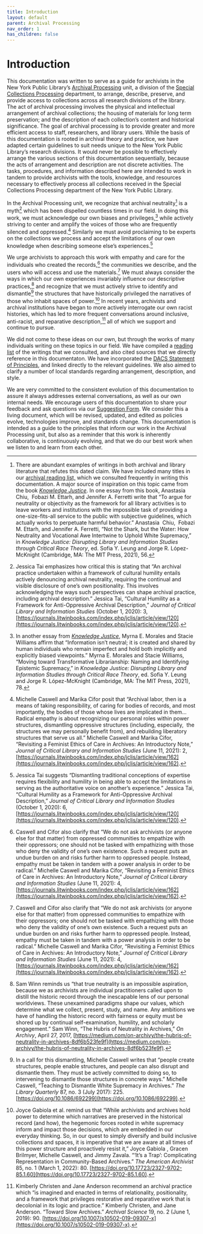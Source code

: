 ```yaml
---
title: Introduction
layout: default
parent: Archival Processing
nav_order: 1
has_children: false
---
```

# Introduction
This documentation was written to serve as a guide for archivists in the New York Public Library’s [Archival Processing](https://sites.google.com/nypl.org/specialcollections/special-collections-processing/archival-processing) unit, a division of the [Special Collections Processing](https://sites.google.com/nypl.org/specialcollections/special-collections-processing) department, to arrange, describe, preserve, and provide access to collections across all research divisions of the library. The act of archival processing involves the physical and intellectual arrangement of archival collections; the housing of materials for long term preservation; and the description of each collection’s content and historical significance. The goal of archival processing is to provide greater and more efficient access to staff, researchers, and library users. While the basis of this documentation is rooted in archival theory and practice, we have adapted certain guidelines to suit needs unique to the New York Public Library’s research divisions. It would never be possible to effectively arrange the various sections of this documentation sequentially, because the acts of arrangement and description are not discrete activities. The tasks, procedures, and information described here are intended to work in tandem to provide archivists with the tools, knowledge, and resources necessary to effectively process all collections received in the Special Collections Processing department of the New York Public Library. 

In the Archival Processing unit, we recognize that archival neutrality[^1] is a myth[^2] which has been dispelled countless times in our field. In doing this work, we must acknowledge our own biases and privileges,[^3] while actively striving to center and amplify the voices of those who are frequently silenced and oppressed.[^4] Similarly we must avoid proclaiming to be experts on the collections we process and accept the limitations of our own knowledge when describing someone else’s experiences.[^5] 

We urge archivists to approach this work with empathy and care for the individuals who created the records,[^6] the communities we describe, and the users who will access and use the materials.[^7] We must always consider the ways in which our own experiences invariably influence our descriptive practices,[^8] and recognize that we must actively strive to identify and dismantle[^9] the structures that have historically privileged the narratives of those who inhabit spaces of power.[^10] In recent years, archivists and archival institutions have began to more actively interrogate our own racist histories, which has led to more frequent conversations around inclusive, anti-racist, and reparative description,[^11] all of which we support and continue to pursue.

We did not come to these ideas on our own, but through the works of many individuals writing on these topics in our field. We have compiled a [reading list](https://docs.google.com/spreadsheets/d/1WI9bAG8KKPd9Y8RFm4xYzAPRc_LLUKFg9uJXu_2ZCDE/edit#gid=439850663) of the writings that we consulted, and also cited sources that we directly reference in this documentaton. We have incorporated the [DACS Statement of Principles](https://saa-ts-dacs.github.io/dacs/04_statement_of_principles.html), and linked directly to the relevant guidelines. We also aimed to clarify a number of local standards regarding arrangement, description, and style. 

We are very committed to the consistent evolution of this documentation to assure it always addresses external conversations, as well as our own internal needs. We encourage users of this documentation to share your feedback and ask questions via our [Suggestion Form](https://forms.gle/Kdnyxw2Md42qdimb6). We consider this a living document, which will be revised, updated, and edited as policies evolve, technologies improve, and standards change. This documentation is intended as a guide to the principles that inform our work in the Archival Processing unit, but also as a reminder that this work is inherently collaborative, is continuously evolving, and that we do our best work when we listen to and learn from each other. 

[^1]: There are abundant examples of writings in both archival and library literature that refutes this dated claim. We have included many titles in our [archival reading list,](https://docs.google.com/spreadsheets/d/1WI9bAG8KKPd9Y8RFm4xYzAPRc_LLUKFg9uJXu_2ZCDE/edit#gid=439850663) which we consulted frequently in writing this documentation. A major source of inspiration on this topic came from the book [_Knowledge Justice_](https://mitpress.mit.edu/books/knowledge-justice). In one essay from this book, Anastasia  Chiu,  Fobazi M. Ettarh, and Jennifer A. Ferretti write that “To argue for neutrality or objectivity as the framework for all library activities is to leave workers and institutions with the impossible task of providing a one-size-fits-all service to the public with subjective guidelines, which actually works to perpetuate harmful behavior.” Anastasia  Chiu,  Fobazi M. Ettarh, and Jennifer A. Ferretti, “Not the Shark, but the Water: How Neutrality and Vocational Awe Intertwine to Uphold White Supremacy,” in _Knowledge Justice: Disrupting Library and Information Studies through Critical Race Theory_, ed. Sofia Y. Leung and Jorge R. López-McKnight (Cambridge, MA: The MIT Press, 2021), 56.

[^2]: Jessica Tai emphasizes how critical this is stating that “An archival practice undertaken within a framework of cultural humility entails actively denouncing archival neutrality, requiring the continual and visible disclosure of one’s own positionality. This involves acknowledging the ways such perspectives can shape archival practice, including archival description.” Jessica Tai, “Cultural Humility as a Framework for Anti-Oppressive Archival Description,” _Journal of Critical Library and Information Studies_ (October 1, 2020): 3, [https://journals.litwinbooks.com/index.php/jclis/article/view/120](https://journals.litwinbooks.com/index.php/jclis/article/view/120).

[^3]: In another essay from [_Knowledge Justice_](https://mitpress.mit.edu/books/knowledge-justice), Myrna E. Morales and Stacie Williams affirm that “Information isn’t neutral; it is created and shared by human individuals who remain imperfect and hold both implicitly and explicitly biased viewpoints.” Myrna E. Morales and Stacie Williams, “Moving toward Transformative Librarianship: Naming and Identifying Epistemic Supremacy,” in _Knowledge Justice: Disrupting Library and Information Studies through Critical Race Theory_, ed. Sofia Y. Leung and Jorge R. López-McKnight (Cambridge, MA: The MIT Press, 2021), 78.

[^4]: Michelle Caswell and Marika Cifor posit that “Archival labor, then is a means of taking responsibility, of caring for bodies of records, and most importantly, the bodies of those whose lives are implicated in them…Radical empathy is about recognizing our personal roles within power structures, dismantling oppressive structures (including, especially,  the structures we may personally benefit from), and rebuilding liberatory structures that serve us all.” Michelle Caswell and Marika Cifor, “Revisiting a Feminist Ethics of Care in Archives: An Introductory Note,” _Journal of Critical Library and Information Studies_ (June 11, 2021): 2, [https://journals.litwinbooks.com/index.php/jclis/article/view/162](https://journals.litwinbooks.com/index.php/jclis/article/view/162).

[^5]: Jessica Tai suggests “Dismantling traditional conceptions of expertise requires flexibility and humility in being able to accept the limitations in serving as the authoritative voice on another’s experience.” Jessica Tai, “Cultural Humility as a Framework for Anti-Oppressive Archival Description,” _Journal of Critical Library and Information Studies_  (October 1, 2020): 6, [https://journals.litwinbooks.com/index.php/jclis/article/view/120](https://journals.litwinbooks.com/index.php/jclis/article/view/120).

[^6]: Caswell and Cifor also clarify that “We do not ask archivists (or anyone else for that matter) from oppressed communities to empathize with their oppressors; one should not be tasked with empathizing with those who deny the validity of one’s own existence. Such a request puts an undue burden on and risks further harm to oppressed people. Instead, empathy must be taken in tandem with a power analysis in order to be radical.” Michelle Caswell and Marika Cifor, “Revisiting a Feminist Ethics of Care in Archives: An Introductory Note,” _Journal of Critical Library and Information Studies_ (June 11, 2021): 4, [https://journals.litwinbooks.com/index.php/jclis/article/view/162](https://journals.litwinbooks.com/index.php/jclis/article/view/162).

[^7]: Caswell and Cifor also clarify that “We do not ask archivists (or anyone else for that matter) from oppressed communities to empathize with their oppressors; one should not be tasked with empathizing with those who deny the validity of one’s own existence. Such a request puts an undue burden on and risks further harm to oppressed people. Instead, empathy must be taken in tandem with a power analysis in order to be radical.” Michelle Caswell and Marika Cifor, “Revisiting a Feminist Ethics of Care in Archives: An Introductory Note,” _Journal of Critical Library and Information Studies_ (June 11, 2021): 4, [https://journals.litwinbooks.com/index.php/jclis/article/view/162](https://journals.litwinbooks.com/index.php/jclis/article/view/162).

[^8]: Sam Winn reminds us “that true neutrality is an impossible aspiration, because we as archivists are individual practitioners called upon to distill the historic record through the inescapable lens of our personal worldviews. These unexamined paradigms shape our values, which determine what we collect, present, study, and name. Any ambitions we have of handling the historic record with fairness or equity must be shored up by continual self-examination, humility, and scholarly engagement.” Sam Winn, “The Hubris of Neutrality in Archives,” _On Archivy_, April 27, 2017, [https://medium.com/on-archivy/the-hubris-of-neutrality-in-archives-8df6b523fe9f](https://medium.com/on-archivy/the-hubris-of-neutrality-in-archives-8df6b523fe9f).

[^9]: In a call for this dismantling, Michelle Caswell writes that “people create structures, people enable structures, and people can also disrupt and dismantle them. They must be actively committed to doing so, to intervening to dismantle those structures in concrete ways.” Michelle Caswell, “Teaching to Dismantle White Supremacy in Archives.” _The Library Quarterly_ 87, no. 3 (July 2017): 225. [https://doi.org/10.1086/692299](https://doi.org/10.1086/692299).

[^10]: Joyce Gabiola et al. remind us that “While archivists and archives hold power to determine which narratives are preserved in the historical record (and how), the hegemonic forces rooted in white supremacy inform and impact those decisions, which are embedded in our everyday thinking. So, in our quest to simply diversify and build inclusive collections and spaces, it is imperative that we are aware at all times of this power structure and proactively resist it,” Joyce Gabiola , Gracen Brilmyer, Michelle Caswell, and Jimmy Zavala. “‘It’s a Trap’: Complicating Representation in Community-Based Archives.” _The American Archivist_ 85, no. 1 (March 1, 2022): 80. [https://doi.org/10.17723/2327-9702-85.1.60](https://doi.org/10.17723/2327-9702-85.1.60).

[^11]: Kimberly Christen and Jane Anderson recommend an archival practice which “is imagined and enacted in terms of relationality, positionality, and a framework that privileges restorative and reparative work that is decolonial in its logic and practice.” Kimberly Christen, and Jane Anderson. “Toward Slow Archives.” _Archival Science_ 19, no. 2 (June 1, 2019): 90. [https://doi.org/10.1007/s10502-019-09307-x](https://doi.org/10.1007/s10502-019-09307-x).


